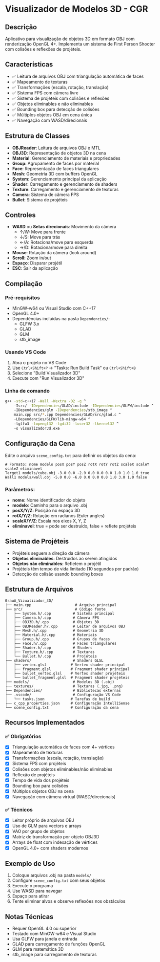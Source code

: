 # Visualizador de Modelos 3D - CGR

## Descrição
Aplicativo para visualização de objetos 3D em formato OBJ com renderização OpenGL 4+. Implementa um sistema de First Person Shooter com colisões e reflexões de projéteis.

## Características
- ✅ Leitura de arquivos OBJ com triangulação automática de faces
- ✅ Mapeamento de texturas
- ✅ Transformações (escala, rotação, translação)
- ✅ Sistema FPS com câmera livre
- ✅ Sistema de projéteis com colisões e reflexões
- ✅ Objetos eliminables e não eliminables
- ✅ Bounding box para detecção de colisões
- ✅ Múltiplos objetos OBJ em cena única
- ✅ Navegação com WASD/direcionais

## Estrutura de Classes
- **OBJReader**: Leitura de arquivos OBJ e MTL
- **OBJ3D**: Representação de objetos 3D na cena
- **Material**: Gerenciamento de materiais e propriedades
- **Group**: Agrupamento de faces por material
- **Face**: Representação de faces triangulares
- **Mesh**: Geometria 3D com buffers OpenGL
- **System**: Gerenciamento principal da aplicação
- **Shader**: Carregamento e gerenciamento de shaders
- **Texture**: Carregamento e gerenciamento de texturas
- **Camera**: Sistema de câmera FPS
- **Bullet**: Sistema de projéteis

## Controles
- **WASD** ou **Setas direcionais**: Movimento da câmera
  - ↑/W: Move para frente
  - ↓/S: Move para trás
  - ←/A: Rotaciona/move para esquerda
  - →/D: Rotaciona/move para direita
- **Mouse**: Rotação da câmera (look around)
- **Scroll**: Zoom in/out
- **Espaço**: Disparar projétil
- **ESC**: Sair da aplicação

## Compilação

### Pré-requisitos
- MinGW-w64 ou Visual Studio com C++17
- OpenGL 4.0+
- Dependências incluídas na pasta `Dependencies/`:
  - GLFW 3.x
  - GLAD
  - GLM
  - stb_image

### Usando VS Code
1. Abra o projeto no VS Code
2. Use `Ctrl+Shift+P` → "Tasks: Run Build Task" ou `Ctrl+Shift+B`
3. Selecione "Build Visualizador 3D"
4. Execute com "Run Visualizador 3D"

### Linha de comando
```bash
g++ -std=c++17 -Wall -Wextra -O2 -g ^
    -Isrc/ -IDependencies/GLAD/include -IDependencies/GLFW/include ^
    -IDependencies/glm -IDependencies/stb_image ^
    main.cpp src/*.cpp Dependencies/GLAD/src/glad.c ^
    -LDependencies/GLFW/lib-mingw-w64 ^
    -lglfw3 -lopengl32 -lgdi32 -luser32 -lkernel32 ^
    -o visualizador3d.exe
```

## Configuração da Cena
Edite o arquivo `scene_config.txt` para definir os objetos da cena:

```
# Formato: nome modelo posX posY posZ rotX rotY rotZ scaleX scaleY scaleZ eliminavel
Target1 models/cube.obj -3.0 0.0 -2.0 0.0 0.0 0.0 1.0 1.0 1.0 true
Wall1 models/wall.obj -5.0 0.0 -6.0 0.0 0.0 0.0 1.0 3.0 1.0 false
```

### Parâmetros:
- **nome**: Nome identificador do objeto
- **modelo**: Caminho para o arquivo .obj
- **posX/Y/Z**: Posição no espaço 3D
- **rotX/Y/Z**: Rotação em radianos (Euler angles)
- **scaleX/Y/Z**: Escala nos eixos X, Y, Z
- **eliminavel**: true = pode ser destruído, false = reflete projéteis

## Sistema de Projéteis
- Projéteis seguem a direção da câmera
- **Objetos eliminables**: Destruídos ao serem atingidos
- **Objetos não eliminables**: Refletem o projétil
- Projéteis têm tempo de vida limitado (10 segundos por padrão)
- Detecção de colisão usando bounding boxes

## Estrutura de Arquivos
```
GrauA_Vizualizador_3D/
├── main.cpp                    # Arquivo principal
├── src/                        # Código fonte
│   ├── System.h/.cpp          # Sistema principal
│   ├── Camera.h/.cpp          # Câmera FPS
│   ├── OBJ3D.h/.cpp           # Objetos 3D
│   ├── OBJReader.h/.cpp       # Leitor de arquivos OBJ
│   ├── Mesh.h/.cpp            # Geometria 3D
│   ├── Material.h/.cpp        # Materiais
│   ├── Group.h/.cpp           # Grupos de faces
│   ├── Face.h/.cpp            # Faces triangulares
│   ├── Shader.h/.cpp          # Shaders
│   ├── Texture.h/.cpp         # Texturas
│   └── Bullet.h/.cpp          # Projéteis
├── shaders/                   # Shaders GLSL
│   ├── vertex.glsl           # Vertex shader principal
│   ├── fragment.glsl         # Fragment shader principal
│   ├── bullet_vertex.glsl    # Vertex shader projéteis
│   └── bullet_fragment.glsl  # Fragment shader projéteis
├── models/                    # Modelos 3D (.obj)
├── textures/                  # Texturas (.jpg, .png)
├── Dependencies/              # Bibliotecas externas
├── .vscode/                   # Configuração VS Code
│   └── tasks.json            # Tarefas de build
├── c_cpp_properties.json     # Configuração IntelliSense
└── scene_config.txt          # Configuração da cena
```

## Recursos Implementados

### ✅ Obrigatórios
- [x] Triangulação automática de faces com 4+ vértices
- [x] Mapeamento de texturas
- [x] Transformações (escala, rotação, translação)
- [x] Sistema FPS com projéteis
- [x] Colisões com objetos eliminables/não eliminables
- [x] Reflexão de projéteis
- [x] Tempo de vida dos projéteis
- [x] Bounding box para colisões
- [x] Múltiplos objetos OBJ na cena
- [x] Navegação com câmera virtual (WASD/direcionais)

### ✅ Técnicos
- [x] Leitor próprio de arquivos OBJ
- [x] Uso de GLM para vectors e arrays
- [x] VAO por grupo de objetos
- [x] Matriz de transformação por objeto OBJ3D
- [x] Arrays de float com indexação de vértices
- [x] OpenGL 4.0+ com shaders modernos

## Exemplo de Uso
1. Coloque arquivos .obj na pasta `models/`
2. Configure `scene_config.txt` com seus objetos
3. Execute o programa
4. Use WASD para navegar
5. Espaço para atirar
6. Tente eliminar alvos e observe reflexões nos obstáculos

## Notas Técnicas
- Requer OpenGL 4.0 ou superior
- Testado com MinGW-w64 e Visual Studio
- Usa GLFW para janela e entrada
- GLAD para carregamento de funções OpenGL
- GLM para matemática 3D
- stb_image para carregamento de texturas